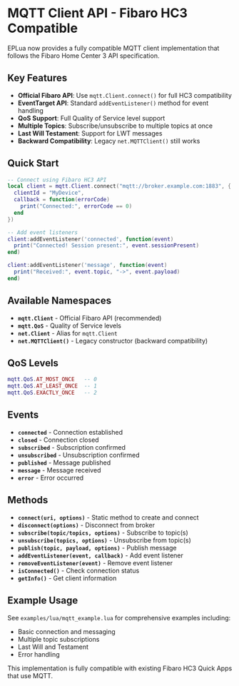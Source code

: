 # MQTT Client API - Fibaro HC3 Compatible

EPLua now provides a fully compatible MQTT client implementation that follows the Fibaro Home Center 3 API specification.

## Key Features

- **Official Fibaro API**: Use `mqtt.Client.connect()` for full HC3 compatibility
- **EventTarget API**: Standard `addEventListener()` method for event handling
- **QoS Support**: Full Quality of Service level support
- **Multiple Topics**: Subscribe/unsubscribe to multiple topics at once
- **Last Will Testament**: Support for LWT messages
- **Backward Compatibility**: Legacy `net.MQTTClient()` still works

## Quick Start

```lua
-- Connect using Fibaro HC3 API
local client = mqtt.Client.connect("mqtt://broker.example.com:1883", {
  clientId = "MyDevice",
  callback = function(errorCode)
    print("Connected:", errorCode == 0)
  end
})

-- Add event listeners
client:addEventListener('connected', function(event)
  print("Connected! Session present:", event.sessionPresent)
end)

client:addEventListener('message', function(event)
  print("Received:", event.topic, "->", event.payload)
end)
```

## Available Namespaces

- **`mqtt.Client`** - Official Fibaro API (recommended)
- **`mqtt.QoS`** - Quality of Service levels
- **`net.Client`** - Alias for `mqtt.Client`
- **`net.MQTTClient()`** - Legacy constructor (backward compatibility)

## QoS Levels

```lua
mqtt.QoS.AT_MOST_ONCE   -- 0
mqtt.QoS.AT_LEAST_ONCE  -- 1  
mqtt.QoS.EXACTLY_ONCE   -- 2
```

## Events

- **`connected`** - Connection established
- **`closed`** - Connection closed
- **`subscribed`** - Subscription confirmed
- **`unsubscribed`** - Unsubscription confirmed
- **`published`** - Message published
- **`message`** - Message received
- **`error`** - Error occurred

## Methods

- **`connect(uri, options)`** - Static method to create and connect
- **`disconnect(options)`** - Disconnect from broker
- **`subscribe(topic/topics, options)`** - Subscribe to topic(s)
- **`unsubscribe(topics, options)`** - Unsubscribe from topic(s)
- **`publish(topic, payload, options)`** - Publish message
- **`addEventListener(event, callback)`** - Add event listener
- **`removeEventListener(event)`** - Remove event listener
- **`isConnected()`** - Check connection status
- **`getInfo()`** - Get client information

## Example Usage

See `examples/lua/mqtt_example.lua` for comprehensive examples including:
- Basic connection and messaging
- Multiple topic subscriptions
- Last Will and Testament
- Error handling

This implementation is fully compatible with existing Fibaro HC3 Quick Apps that use MQTT.
